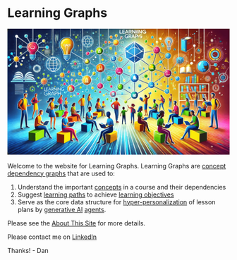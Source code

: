 # Learning Graphs

![](./img/cover-banner-image.png)

Welcome to the website for Learning Graphs.  Learning
Graphs are [concept dependency graphs](glossary.md/#concept-dependency-graph) that are used to:

1. Understand the important [concepts](glossary.md#concept) in a course and their dependencies
2. Suggest [learning paths](glossary#learning-path) to achieve [learning objectives](glossary.md#learning-objective)
3. Serve as the core data structure for [hyper-personalization](glossary.md#hyper-personalization) of lesson plans by [generative AI](glossary.md#generative-ai) [agents](glossary#agent).

Please see the [About This Site](./about.md) for more details.

Please contact me on [LinkedIn](https://www.linkedin.com/in/danmccreary/)

Thanks! - Dan

